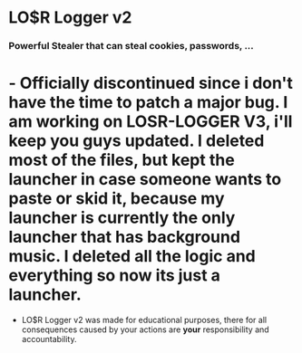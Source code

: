 # LO$R Logger v2
### Powerful Stealer that can steal cookies, passwords, ...


# - Officially discontinued since i don't have the time to patch a major bug. I am working on LOSR-LOGGER V3, i'll keep you guys updated. I deleted most of the files, but kept the launcher in case someone wants to paste or skid it, because my launcher is currently the only launcher that has background music. I deleted all the logic and everything so now its just a launcher.
- LO$R Logger v2 was made for educational purposes, there for all consequences caused by your actions are **your** responsibility and accountability.

